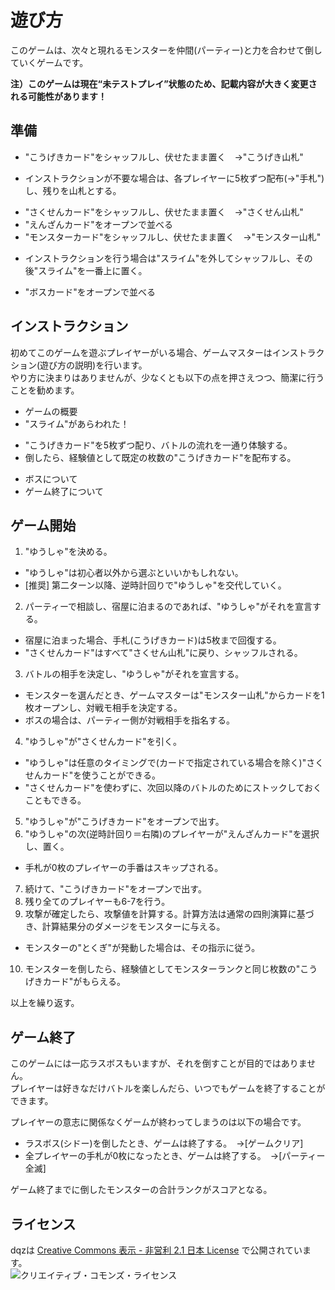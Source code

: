 遊び方
======

このゲームは、次々と現れるモンスターを仲間(パーティー)と力を合わせて倒していくゲームです。  

**注）このゲームは現在“未テストプレイ”状態のため、記載内容が大きく変更される可能性があります！**

準備
----

* "こうげきカード"をシャッフルし、伏せたまま置く　→"こうげき山札"
 - インストラクションが不要な場合は、各プレイヤーに5枚ずつ配布(→"手札")し、残りを山札とする。
* "さくせんカード"をシャッフルし、伏せたまま置く　→"さくせん山札"
* "えんざんカード"をオープンで並べる
* "モンスターカード"をシャッフルし、伏せたまま置く　→"モンスター山札"
 - インストラクションを行う場合は"スライム"を外してシャッフルし、その後"スライム"を一番上に置く。
* "ボスカード"をオープンで並べる


インストラクション
------------------

初めてこのゲームを遊ぶプレイヤーがいる場合、ゲームマスターはインストラクション(遊び方の説明)を行います。  
やり方に決まりはありませんが、少なくとも以下の点を押さえつつ、簡潔に行うことを勧めます。  

* ゲームの概要
* "スライム"があらわれた！
 - "こうげきカード"を5枚ずつ配り、バトルの流れを一通り体験する。
 - 倒したら、経験値として既定の枚数の"こうげきカード"を配布する。
* ボスについて
* ゲーム終了について

ゲーム開始
----------

1. "ゆうしゃ"を決める。
 - "ゆうしゃ"は初心者以外から選ぶといいかもしれない。
 - [推奨] 第二ターン以降、逆時計回りで"ゆうしゃ"を交代していく。
2. パーティーで相談し、宿屋に泊まるのであれば、"ゆうしゃ"がそれを宣言する。
 - 宿屋に泊まった場合、手札(こうげきカード)は5枚まで回復する。
 - "さくせんカード"はすべて"さくせん山札"に戻り、シャッフルされる。
3. バトルの相手を決定し、"ゆうしゃ"がそれを宣言する。
 - モンスターを選んだとき、ゲームマスターは"モンスター山札"からカードを1枚オープンし、対戦モ相手を決定する。
 - ボスの場合は、パーティー側が対戦相手を指名する。
4. "ゆうしゃ"が"さくせんカード"を引く。
 - "ゆうしゃ"は任意のタイミングで(カードで指定されている場合を除く)"さくせんカード"を使うことができる。
 - "さくせんカード"を使わずに、次回以降のバトルのためにストックしておくこともできる。
5. "ゆうしゃ"が"こうげきカード"をオープンで出す。
6. "ゆうしゃ"の次(逆時計回り＝右隣)のプレイヤーが"えんざんカード"を選択し、置く。
 - 手札が0枚のプレイヤーの手番はスキップされる。
7. 続けて、"こうげきカード"をオープンで出す。
8. 残り全てのプレイヤーも6-7を行う。
9. 攻撃が確定したら、攻撃値を計算する。計算方法は通常の四則演算に基づき、計算結果分のダメージをモンスターに与える。
 - モンスターの"とくぎ"が発動した場合は、その指示に従う。
10. モンスターを倒したら、経験値としてモンスターランクと同じ枚数の"こうげきカード"がもらえる。

以上を繰り返す。

ゲーム終了
----------

このゲームには一応ラスボスもいますが、それを倒すことが目的ではありません。  
プレイヤーは好きなだけバトルを楽しんだら、いつでもゲームを終了することができます。  

プレイヤーの意志に関係なくゲームが終わってしまうのは以下の場合です。
* ラスボス(シドー)を倒したとき、ゲームは終了する。　→[ゲームクリア]
* 全プレイヤーの手札が0枚になったとき、ゲームは終了する。　→[パーティー全滅]

ゲーム終了までに倒したモンスターの合計ランクがスコアとなる。

ライセンス
----------

dqzは [Creative Commons 表示 - 非営利 2.1 日本 License](http://creativecommons.org/licenses/by-nc/2.1/jp/) で公開されています。  
![クリエイティブ・コモンズ・ライセンス](http://i.creativecommons.org/l/by-nc/2.1/jp/88x31.png)  
